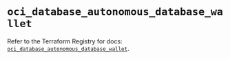 # `oci_database_autonomous_database_wallet`

Refer to the Terraform Registry for docs: [`oci_database_autonomous_database_wallet`](https://registry.terraform.io/providers/oracle/oci/6.18.0/docs/resources/database_autonomous_database_wallet).

